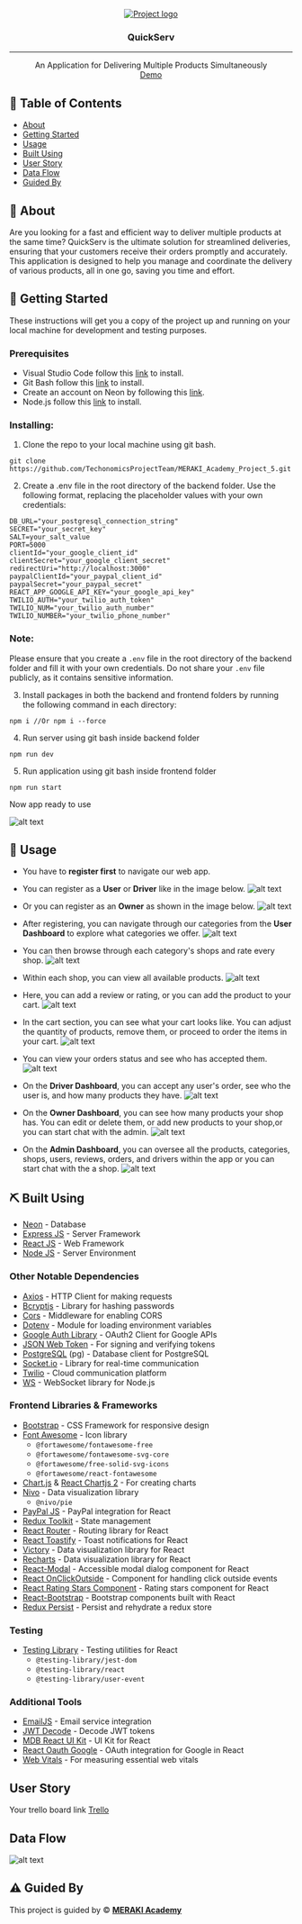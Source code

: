<p align="center">
<a href="https://www.meraki-academy.org" target="_blank" rel="noopener noreferrer">
 <img src="./frontend/public/logo.png" alt="Project logo">
 </a>
</p>

<h3 align="center">QuickServ
</h3>

---

<p align="center"> An Application for Delivering Multiple Products Simultaneously 
    <br> 
<a href=''>Demo</a>
    <br> 
</p>

## 📝 Table of Contents

- [About](#about)
- [Getting Started](#getting_started)
- [Usage](#usage)
- [Built Using](#built_using)
- [User Story](#user_story)
- [Data Flow](#data_flow)
- [Guided By](#guided_by)

## 🧐 About <a name = "about"></a>

Are you looking for a fast and efficient way to deliver multiple products at the same time? QuickServ is the ultimate solution for streamlined deliveries, ensuring that your customers receive their orders promptly and accurately. This application is designed to help you manage and coordinate the delivery of various products, all in one go, saving you time and effort.

## 🏁 Getting Started <a name = "getting_started"></a>

These instructions will get you a copy of the project up and running on your local machine for development and testing purposes.

### Prerequisites

- Visual Studio Code follow this <a href='https://code.visualstudio.com/download'>link</a> to install.
- Git Bash follow this <a href='https://git-scm.com/downloads'>link</a> to install.
- Create an account on Neon by following this <a href='https://neon.tech/'>link</a>.
- Node.js follow this <a href='https://nodejs.org/en'>link</a> to install.

### Installing:

1. Clone the repo to your local machine using git bash.

```
git clone https://github.com/TechonomicsProjectTeam/MERAKI_Academy_Project_5.git
```
2. Create a .env file in the root directory of the backend folder. Use the following format, replacing the placeholder values with your own credentials:

```
DB_URL="your_postgresql_connection_string"
SECRET="your_secret_key"
SALT=your_salt_value
PORT=5000
clientId="your_google_client_id"
clientSecret="your_google_client_secret"
redirectUri="http://localhost:3000"
paypalClientId="your_paypal_client_id"
paypalSecret="your_paypal_secret"
REACT_APP_GOOGLE_API_KEY="your_google_api_key"
TWILIO_AUTH="your_twilio_auth_token"
TWILIO_NUM="your_twilio_auth_number"
TWILIO_NUMBER="your_twilio_phone_number"

```
### Note:
Please ensure that you create a `.env` file in the root directory of the backend folder and fill it with your own credentials. Do not share your `.env` file publicly, as it contains sensitive information.


3. Install packages in both the backend and frontend folders by running the following command in each directory:

```
npm i //Or npm i --force 
```

4. Run server using git bash inside backend folder

```
npm run dev
```

5. Run application using git bash inside frontend folder

```
npm run start
```

Now app ready to use

![alt text](images/image.png)

## 🎈 Usage <a name="usage"></a>

- You have to **register first** to navigate our web app. 

- You can register as a **User** or **Driver** like in the image below.
![alt text](images/image-1.png)
- Or you can register as an **Owner** as shown in the image below.
![alt text](image-2.png)
- After registering, you can navigate through our categories from the **User Dashboard** to explore what categories we offer.
![alt text](images/image-3.png)
- You can then browse through each category's shops and rate every shop.
![alt text](images/image-4.png)
- Within each shop, you can view all available products. 
![alt text](images/image-5.png)
- Here, you can add a review or rating, or you can add the product to your cart.
![alt text](images/image-6.png)
- In the cart section, you can see what your cart looks like. You can adjust the quantity of products, remove them, or proceed to order the items in your cart.
![alt text](images/image-7.png)
- You can view your orders status and see who has accepted them.
![alt text](images/image-8.png)
- On the **Driver Dashboard**, you can accept any user's order, see who the user is, and how many products they have.
![alt text](images/image-9.png)
- On the **Owner Dashboard**, you can see how many products your shop has. You can edit or delete them, or add new products to your shop,or you can start chat with the admin.
![alt text](images/image-10.png)
- On the **Admin Dashboard**, you can oversee all the products, categories, shops, users, reviews, orders, and drivers within the app or you can start chat with the a shop.
![alt text](images/image-11.png)

## ⛏️ Built Using <a name = "built_using"></a>

- [Neon](https://neon.tech/) - Database
- [Express JS](https://expressjs.com/) - Server Framework
- [React JS](https://reactjs.org/) - Web Framework
- [Node JS](https://nodejs.org/en/) - Server Environment

### Other Notable Dependencies

- [Axios](https://axios-http.com/) - HTTP Client for making requests
- [Bcryptjs](https://github.com/dcodeIO/bcrypt.js) - Library for hashing passwords
- [Cors](https://expressjs.com/en/resources/middleware/cors.html) - Middleware for enabling CORS
- [Dotenv](https://github.com/motdotla/dotenv) - Module for loading environment variables
- [Google Auth Library](https://github.com/googleapis/google-auth-library-nodejs) - OAuth2 Client for Google APIs
- [JSON Web Token](https://github.com/auth0/node-jsonwebtoken) - For signing and verifying tokens
- [PostgreSQL](https://www.postgresql.org/) (pg) - Database client for PostgreSQL
- [Socket.io](https://socket.io/) - Library for real-time communication
- [Twilio](https://www.twilio.com/) - Cloud communication platform
- [WS](https://github.com/websockets/ws) - WebSocket library for Node.js

### Frontend Libraries & Frameworks

- [Bootstrap](https://getbootstrap.com/) - CSS Framework for responsive design
- [Font Awesome](https://fontawesome.com/) - Icon library
  - `@fortawesome/fontawesome-free`
  - `@fortawesome/fontawesome-svg-core`
  - `@fortawesome/free-solid-svg-icons`
  - `@fortawesome/react-fontawesome`
- [Chart.js](https://www.chartjs.org/) & [React Chartjs 2](https://react-chartjs-2.js.org/) - For creating charts
- [Nivo](https://nivo.rocks/) - Data visualization library
  - `@nivo/pie`
- [PayPal JS](https://www.npmjs.com/package/@paypal/react-paypal-js) - PayPal integration for React
- [Redux Toolkit](https://redux-toolkit.js.org/) - State management
- [React Router](https://reactrouter.com/) - Routing library for React
- [React Toastify](https://fkhadra.github.io/react-toastify/) - Toast notifications for React
- [Victory](https://formidable.com/open-source/victory/) - Data visualization library for React
- [Recharts](https://recharts.org/) - Data visualization library for React
- [React-Modal](https://reactcommunity.org/react-modal/) - Accessible modal dialog component for React
- [React OnClickOutside](https://github.com/Pomax/react-onclickoutside) - Component for handling click outside events
- [React Rating Stars Component](https://github.com/awran5/react-rating-stars-component) - Rating stars component for React
- [React-Bootstrap](https://react-bootstrap.github.io/) - Bootstrap components built with React
- [Redux Persist](https://github.com/rt2zz/redux-persist) - Persist and rehydrate a redux store

### Testing

- [Testing Library](https://testing-library.com/docs/react-testing-library/intro/) - Testing utilities for React
  - `@testing-library/jest-dom`
  - `@testing-library/react`
  - `@testing-library/user-event`

### Additional Tools

- [EmailJS](https://www.emailjs.com/) - Email service integration
- [JWT Decode](https://github.com/auth0/jwt-decode) - Decode JWT tokens
- [MDB React UI Kit](https://mdbootstrap.com/docs/react/) - UI Kit for React
- [React Oauth Google](https://github.com/MomenSherif/react-oauth) - OAuth integration for Google in React
- [Web Vitals](https://web.dev/vitals/) - For measuring essential web vitals


## User Story <a name = "#user_story"></a>

Your trello board link
<a href='https://trello.com/b/UySdLoEL/techonomics'>Trello</a>

## Data Flow <a name = "#data_flow"></a>

![alt text](images/image-12.png)

## ⚠️ Guided By <a name = "guided_by"></a>

This project is guided by ©️ **[MERAKI Academy](https://www.meraki-academy.org)**